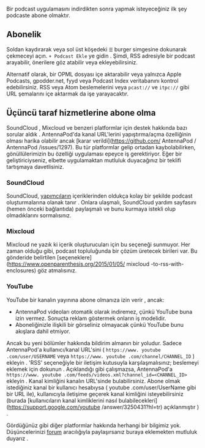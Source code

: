 Bir podcast uygulamasını indirdikten sonra yapmak isteyeceğiniz ilk şey podcaste abone olmaktır.

## Abonelik

Soldan kaydırarak veya sol üst köşedeki ` ☰ ` burger simgesine dokunarak çekmeceyi açın. ` + Podcast Ekle ` ye gidin . Şimdi, RSS adresiyle bir podcast arayabilir, önerilere göz atabilir veya ekleyebilirsiniz.

Alternatif olarak, bir OPML dosyası içe aktarabilir veya yalnızca Apple Podcasts, gpodder.net, fyyd veya Podcast Index veritabanını kontrol edebilirsiniz. RSS veya Atom beslemelerini veya ` pcast:// ` ve ` itpc:// ` gibi URL şemalarını içe aktarmak da işe yarayacaktır.

## Üçüncü taraf hizmetlerine abone olma

SoundCloud , Mixcloud ve benzeri platformlar için destek hakkında bazı sorular aldık . AntennaPod'da kanal URL'lerini yapıştırma/açma özelliğinin olması harika olabilir ancak [karar verildi](https://github.com/ AntennaPod / AntennaPod /issues/1297). Bu tür platformlar gelip ortadan kaybolabilirken, gönüllülerimizin bu özelliği uygulaması epeyce iş gerektiriyor. Eğer bir geliştiriciyseniz, elbette uygulamaktan mutluluk duyacağınız bir teklifi tartışmaya davetlisiniz.

### SoundCloud

SoundCloud, [ yapımcıların]( https://help.soundcloud.com/hc/en-us/articles/115003451347-Adding-tracks-to-your-RSS-feed ) içeriklerinden oldukça kolay bir şekilde podcast oluşturmalarına olanak tanır . Onlara ulaşmalı, SoundCloud yardım sayfasını (hemen önceki bağlantıda) paylaşmalı ve bunu kurmaya istekli olup olmadıklarını sormalısınız.

### Mixcloud

Mixcloud ne yazık ki içerik oluşturucuları için bu seçeneği sunmuyor. Her zaman olduğu gibi, podcast topluluğunda bir çözüm üretecek birileri var. Bu gönderide belirtilen [seçeneklere](https://www.openparenthesis.org/2015/01/05/ mixcloud -to-rss-with-enclosures) göz atmalısınız.

### YouTube

YouTube bir kanalın yayınına abone olmanıza izin verir , ancak:

- AntennaPod videoları otomatik olarak indiremez, çünkü YouTube buna izin vermez. Sonuçta reklam göstermek onların iş modelidir.
- Aboneliğinizle ilişkili bir görseliniz olmayacak çünkü YouTube bunu akışlara dahil etmiyor.

Ancak bu yeni bölümler hakkında bildirim almanın bir yoludur. Sadece AntennaPod'a kullanıcı/kanal URL'sini ( ` https://www. youtube .com/user/USERNAME ` veya ` https://www. youtube .com/channel/CHANNEL_ID ` ) ekleyin . 'RSS' seçeneğiyle bir iletişim kutusuyla karşılaşmalısınız; beslemeyi eklemek için dokunun . Açıklandığı gibi çalışmazsa, AntennaPod'a ` https://www. youtube .com/feeds/videos.xml?channel_id=<CHANNEL_ID> ` ekleyin . Kanal kimliğini kanalın URL'sinde bulabilirsiniz. Abone olmak istediğiniz kanal bir kullanıcı hesabıysa ( youtube .com/user/UserName gibi bir URL ile), kullanıcıyla iletişime geçerek kanal kimliğini isteyebilirsiniz (burada [kullanıcıların kanal kimliklerini nasıl bulabilecekleri](https://support.google.com/youtube /answer/3250431?hl=tr) açıklanmıştır ) .

Gördüğünüz gibi diğer platformlar hakkında herhangi bir bilgimiz yok. Düşüncelerinizi [forum](https://forum.antepod.org/) aracılığıyla paylaşırsanız buraya eklemekten mutluluk duyarız .
